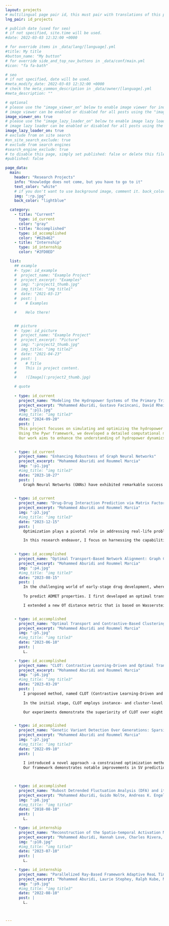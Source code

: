 ```yaml
---
layout: projects
# multilingual page pair id, this must pair with translations of this page. (This name must be unique)
lng_pair: id_projects

# publish date (used for seo)
# if not specified, site.time will be used.
#date: 2022-03-03 12:32:00 +0000

# for override items in _data/lang/[language].yml
#title: My title
#button_name: "My button"
# for override side_and_top_nav_buttons in _data/conf/main.yml
#icon: "fa fa-bath"

# seo
# if not specified, date will be used.
#meta_modify_date: 2022-03-03 12:32:00 +0000
# check the meta_common_description in _data/owner/[language].yml
#meta_description: ""

# optional
# please use the "image_viewer_on" below to enable image viewer for individual pages or posts (_posts/ or [language]/_posts folders).
# image viewer can be enabled or disabled for all posts using the "image_viewer_posts: true" setting in _data/conf/main.yml.
image_viewer_on: true
# please use the "image_lazy_loader_on" below to enable image lazy loader for individual pages or posts (_posts/ or [language]/_posts folders).
# image lazy loader can be enabled or disabled for all posts using the "image_lazy_loader_posts: true" setting in _data/conf/main.yml.
image_lazy_loader_on: true
# exclude from on site search
#on_site_search_exclude: true
# exclude from search engines
#search_engine_exclude: true
# to disable this page, simply set published: false or delete this file
#published: false

page_data:
  main:
    header: "Research Projects"
    info: "Knowledge does not come, but you have to go to it"
    text_color: "white"
    # if you don't want to use background image, comment it. back_color will be activated.
    img: ":rp.jpg"
    back_color: "lightblue"

  category:
    - title: "Current"
      type: id_current
      color: "gray"
    - title: "Accomplished"
      type: id_accomplished
      color: "#62b462"
    - title: "Internship"
      type: id_internship
      color: "#2FD0ED"

  list:
    ## example
    #- type: id_example
    #  project_name: "Example Project"
    #  project_excerpt: "Examples"
    #  img: ":project1_thumb.jpg"
    #  img_title: "img title1"
    #  date: "2021-03-13"
    #  post: |
    #    # Examples

    #    Helo there! 


    ## picture
    #- type: id_picture
    #  project_name: "Example Project"
    #  project_excerpt: "Picture"
    #  img: ":project2_thumb.jpg"
    #  img_title: "img title2"
    #  date: "2021-04-23"
    #  post: |
    #    # Title
    #    This is project content.
    #
    #    ![Image](:project2_thumb.jpg)

    # quote
    
    - type: id_current
      project_name: "Modeling the Hydropower Systems of the Primary Tributaries of California's San Joaquin River"
      project_excerpt: "Mohammed Aburidi, Gustavo Facincani, David Rheinheimer, and Josh Veries "
      img: ":p11.jpg"    
      #img_title: "img title3"
      date: "2024-09-20"
      post: | 
      This project focuses on simulating and optimizing the hydropower systems of the primary tributaries of California's San Joaquin River, including the Merced, San Joaquin, Stanislaus, and Tuolumne Rivers. These rivers play a critical role in California's water management and energy production.
      Using the Pywr framework, we developed a detailed computational model to simulate water flow, reservoir operations, and energy generation across these interconnected systems. The model accounts for key operational constraints, such as water demand, environmental flow requirements, and energy production targets, providing insights into sustainable hydropower operations.
      Our work aims to enhance the understanding of hydropower dynamics within the region while supporting decision-making processes for water resource management, energy optimization, and ecological preservation.
 

    - type: id_current
      project_name: "Enhancing Robustness of Graph Neural Networks"
      project_excerpt: "Mohammed Aburidi and Roummel Marcia"
      img: ":p1.jpg"    
      #img_title: "img title3"
      date: "2023-10-27"
      post: |
        Graph Neural Networks (GNNs) have exhibited remarkable success in various applications, yet their vulnerability to adversarial attacks poses significant risks in security-sensitive domains. Imperceptible perturbations in graphs can lead to severe performance degradation, necessitating robust GNN models for safety and privacy in critical applications. We address this challenge by proposing optimization-based attacks on GNNs, specifically focusing on modifying graph structures. Our approach leverages convex relaxation and projected momentum optimization. Introducing the focal loss as an attack criterion, we generate perturbations by minimizing a constrained optimization problem.
        

    - type: id_current
      project_name: "Drug-Drug Interaction Prediction via Matrix Factorization"   
      project_excerpt: "Mohammed Aburidi and Roummel Marcia"                      
      img: ":p3.jpg"
      #img_title: "img title3"
      date: "2023-12-15"
      post: |
        Optimization plays a pivotal role in addressing real-life problems by providing systematic and efficient methods to find the best possible solutions amid various constraints. In this project,my contribution centers on the development of optimization techniques to predict the drug drug interactions. By mathematically formulating the problem as a matrix factorization and employing or devising algorithms to identify optimal solutions, we optimize and enhance drug efficiency, reduces side effects and costs, and maximizes desired outcomes. 

        In this research endeavor, I focus on harnessing the capabilities of matrix factorization as a robust mathematical framework for modeling intricate systems in real-world scenarios, focusing on drug-drug interactions. The focal point of my investigation lies in the application of similarity-constrained matrix factorization to predict Drug-Drug Interactions. We start our methodology by first calculating drug similarities and Gaussian interaction profile for each drug pair. We then apply matrix factorization on DDI interaction matrix and estimate the latent matrices constrained by the similarities. This approach will effectively map data from a high-dimensional space to a lower-dimensional space (i.e. latent space). Recent studies underscore the significance of this mapping, as it preserves topological data, yielding enhanced features \cite{chen2018algorithm}. This projection offering profound insights into DDIs. This mathematical endeavor transforms into a constrained optimization problem. Whereas different similarity constraints can be integrated such as drug substructure, targets, side effects, off-label side effects, and pathways, along with Gaussian interaction profiles for drug pairs. Newton’s method could be chosen as an optimization solver for optimizing the latent matrices A and B, and unraveling the intricate mathematical landscape underlying the optimization process. This research not only pushes the boundaries of matrix factorization applications but also underscores the pivotal role of mathematical optimization in elucidating complex interactions within drug systems.

        
    - type: id_accomplished
      project_name: "Optimal Transport-Based Network Alignment: Graph Classification of Small Molecule Structure-Activity Relationships in Biology"   
      project_excerpt: "Mohammed Aburidi and Roummel Marcia"                      
      img: ":p4.jpg"
      #img_title: "img title3"
      date: "2023-08-15"
      post: |
        In the challenging world of early-stage drug development, where resources and data are limited, this project introduces a new way to improve predicting pharmaceutical properties. We're focusing on optimizing the prediction of ADMET properties, which are crucial for understanding how drugs are absorbed, distributed, metabolized, and excreted in the body.
        
        To predict ADMET properties. I first developed an optimal transport based distance metric fuse both Wasserstein and Gromov–Wasserstein distances \cite{peyre2017computational}, which I utilized to match the graphs and compute the similarities between every pair of drugs and to build a similarity matrix that is used in a graph kernel inputted into a learning algorithm. 

        I extended a new OT distance metric that is based on Wasserstein and Gromov–Wasserstein distances. The Wasserstein distance places a primary emphasis on the intrinsic features of graph elements (drug atoms), treating them in isolation, while the Gromov–Wasserstein distance directs its focus towards characterizing the relational aspects among these elements, elucidating the structural composition of the graph while excluding node features. The introduction of the new distance extends the capabilities of both Wasserstein and Gromov–Wasserstein distances by concurrently incorporating and harmonizing both feature and topological information, facilitating a comprehensive analysis of graph data. The resulting optimization problem is quadratic and solved using conditional gradient descent. We utilize it to compute the similarities between every pair of drugs and to build a similarity matrix that is used in a graph kernel inputted into a learning algorithm. 


    - type: id_accomplished
      project_name: "Optimal Transport and Contrastive-Based Clustering for Annotation-Free Tissue Analysis in Histopathology Images"   
      project_excerpt: "Mohammed Aburidi and Roummel Marcia"                      
      img: ":p5.jpg"
      #img_title: "img title3"
      date: "2023-06-10"
      post: |
        L.

    - type: id_accomplished
      project_name: "CLOT: Contrastive Learning-Driven and Optimal Transport-Based Training for Simultaneous Clustering"   
      project_excerpt: "Mohammed Aburidi and Roummel Marcia"                      
      img: ":p6.jpg"
      #img_title: "img title3"
      date: "2023-03-20"
      post: |
        I proposed method, named CLOT (Contrastive Learning-Driven and Optimal Transport-Based Clustering) that employs robust and multiple-loss training and optimization settings. It is designed to derive artificial supervisory signals by solving the optimal transport optimization problem at the latent space and use them to self-label unlabeled images. 
        
        In the initial stage, CLOT employs instance- and cluster-level contrastive learning by maximizing similarities between projections of positive pairs (views of the same image) and minimizing those of negative pairs (views of other images). In the subsequent stage, it extends cross-entropy minimization to solve an optimal transport problem, using a fast Sinkhorn-Knopp algorithm to determine cluster assignments. 

        Our experiments demonstrate the superiority of CLOT over eight competitive clustering methods across challenging benchmarks, including CIFAR-100, STL-10, and ImageNet-10 for ResNet-34. 


    - type: id_accomplished
      project_name: "Genetic Variant Detection Over Generations: Sparsity-Constrained Optimization Using Block-Coordinate Descent"   
      project_excerpt: "Mohammed Aburidi and Roummel Marcia"                      
      img: ":p7.jpg"
      #img_title: "img title3"
      date: "2022-09-10"
      post: |
        
        I introduced a novel approach -a constrained optimization method- to identify germline SVs by leveraging familial relationships within three generations of related individuals (a grandparent, a parent, and a child). We formulate this as a constrained optimization problem, employing sparsity-promoting penalties. 
        Our framework demonstrates notable improvements in SV prediction accuracy among related individuals and effectively distinguishes true SVs from false positives. Evaluations on simulated and real genetic signals from the 1000 Genomes Project with low coverage confirm the efficacy of our approach. Additionally, our block-coordinate descent method not only delivers accurate results but also showcases the potential for application in more complex and higher-dimensional pedigrees, ensuring robustness and feasibility in varied genetic analyses. 


        
    - type: id_accomplished
      project_name: "Rubost Detrended Fluctuation Analysis (DFA) and its application to envelopes of human alpha rhythms"   
      project_excerpt: "Mohammed Aburidi, Guido Nolte, Andreas K. Engel"                      
      img: ":p8.jpg"
      #img_title: "img title3"
      date: "2018-08-10" 
      post: |
        L.

    - type: id_internship
      project_name: "Reconstruction of the Spatio-temporal Activation Map of the Human Heart Voltage Evolution"   
      project_excerpt: "Mohammed Aburidi, Hannah Love, Charles Rivera, Richard Tobing"                      
      img: ":p10.jpg"
      #img_title: "img title3"
      date: "2023-07-10" 
      post: |
        L.

    - type: id_internship 
      project_name: "Parallelized Ray-Based Framework Adaptive ReaL Time Analysis of Big Fusion Data"   
      project_excerpt: "Mohammed Aburidi, Laurie Stephey, Ralph Kube, Michael Churchill, Jong Choi"                      
      img: ":p9.jpg"
      #img_title: "img title3"
      date: "2022-08-10" 
      post: |
        L.



--- 
```

